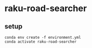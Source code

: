 # raku-road-searcher

## setup

```
conda env create -f environment.yml
conda activate raku-road-searcher
```
